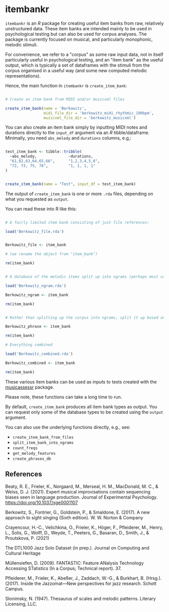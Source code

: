 # itembankr

`itembankr` is an *R* package for creating useful item banks from raw, relatively unstructured data. These item banks are intended mainly to be used in psychological testing but can also be used for corpus analyses. The package is currently focused on musical, and particularly monophonic, melodic stimuli.

For convenience, we refer to a "corpus" as some raw input data, not in itself particularly useful in psychological testing, and an "item bank" as the useful output, which is typically a set of dataframes with the stimuli from the corpus organised in a useful way (and some new computed melodic representations).

Hence, the main function in `itembankr` is `create_item_bank`:

```r

# Create an item bank from MIDI and/or musicxml files

create_item_bank(name = 'Berkowitz',
                 midi_file_dir = 'berkowitz_midi_rhythmic_100bpm',
                 musicxml_file_dir = 'berkowitz_musicxml')
```

You can also create an item bank simply by inputting MIDI notes and durations directly to the `input_df` argument via an *R* tibble/dataframe. Minimally, you need `abs_melody` and `durations` columns, e.g,:


```r

test_item_bank <- tibble::tribble(
  ~abs_melody,              ~durations,
  "61,62,63,64,65,66",      "1,2,3,4,5,6",
  "72, 73, 75, 78",         "1, 1, 1, 1"
)


create_item_bank(name = "Test", input_df = test_item_bank)

```

The output of `create_item_bank` is one or more `.rda` files, depending on what you requested as `output`.

You can read these into R like this:

```r

# A fairly limited item bank consisting of just file references:

load('Berkowitz_file.rda')


Berkowitz_file <- item_bank

# (we rename the object from "item_bank")

rm(item_bank)


# A database of the melodic items split up into ngrams (perhaps most useful for arrhythmic usage)

load('Berkowitz_ngram.rda')

Berkowitz_ngram <- item_bank

rm(item_bank)


# Rather than splitting up the corpus into ngrams, split it up based on (a rather crude approximation of) phrase boundaries. This is perhaps more useful for rhythmic usage.

Berkowitz_phrase <- item_bank

rm(item_bank)

# Everything combined

load('Berkowitz_combined.rda')

Berkowitz_combined <- item_bank

rm(item_bank)

```


These various item banks can be used as inputs to tests created with the [musicassessr](https://github.com/syntheso/musicassessr) package.

Please note, these functions can take a long time to run.

By default, `create_item_bank` produces all item bank types as output. You can request only some of the database types to be created using the `output` argument.

You can also use the underlying functions directly, e.g., see: 

- `create_item_bank_from_files`
- `split_item_bank_into_ngrams`
- `count_freqs`
- `get_melody_features`
- `create_phrases_db`


## References

Beaty, R. E., Frieler, K., Norgaard, M., Merseal, H. M., MacDonald, M. C., & Weiss, D. J. (2021). Expert musical improvisations contain sequencing biases seen in language production. Journal of Experimental Psychology. https://doi.org/10.1037/xge0001107

Berkowitz, S., Fontrier, G., Goldstein, P., & Smaldone, E. (2017). A new approach to sight singing (Sixth edition). W. W. Norton & Company

Crayencour, H.-C., Velichkina, O., Frieler, K., Höger, F., Pfleiderer, M., Henry, L., Solis, G., Wolff, D., Weyde, T., Peeters, G., Basaran, D., Smith, J., & Proutskova, P. (2021)

The DTL1000 Jazz Solo Dataset (in prep.). Journal on Computing and Cultural Heritage

Müllensiefen, D. (2009). FANTASTIC: Feature ANalysis Technology Accessing STatistics (In a Corpus; Technical report). 37.

Pfleiderer, M., Frieler, K., Abeßer, J., Zaddach, W.-G., & Burkhart, B. (Hrsg.). (2017). Inside the Jazzomat—New perspectives for jazz research. Schott Campus.

Slonimsky, N. (1947). Thesaurus of scales and melodic patterns. Literary Licensing, LLC.

